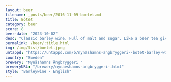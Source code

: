 ```yaml
---
layout: beer
filename: _posts/beer/2016-11-09-boetet.md
title: Bötet
category: beer
score: 8
beer-date: "2023-10-02"
desc: "Classic barley wine. Full of malt and sugar. Like a beer tea given that it’s not chilled"
permalink: /beer/:title.html
img: /img/list/boetet.jpeg
untappd: "https://untappd.com/b/nynashamns-angbryggeri--botet-barley-wine/29643"
country: "Sweden"
brewery: "Nynäshamns Ångbryggeri "
breweryURL: "/brewery/nynaeshamns-angbryggeri-.html"
style: "Barleywine - English"
---
```

